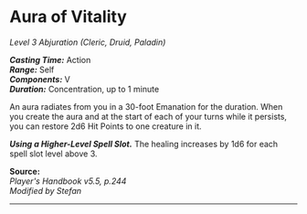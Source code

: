# Aura of Vitality
*Level 3 Abjuration (Cleric, Druid, Paladin)*

***Casting Time:*** Action  
***Range:*** Self  
***Components:*** V  
***Duration:*** Concentration, up to 1 minute

An aura radiates from you in a 30-foot Emanation for the duration. When you create the aura and at the start of each of your turns while it persists, you can restore 2d6 Hit Points to one creature in it.

***Using a Higher-Level Spell Slot.*** The healing increases by 1d6 for each spell slot level above 3.

**Source:**  
*Player's Handbook v5.5, p.244*  
*Modified by Stefan*  


---